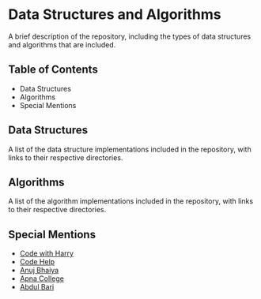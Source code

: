 





# Data Structures and Algorithms

A brief description of the repository, including the types of data structures and algorithms that are included.

## Table of Contents

- Data Structures
- Algorithms
- Special Mentions

## Data Structures

A list of the data structure implementations included in the repository, with links to their respective directories.

## Algorithms

A list of the algorithm implementations included in the repository, with links to their respective directories.

## Special Mentions
- [Code with Harry](https://www.youtube.com/@CodeWithHarry)
- [Code Help](https://www.youtube.com/@CodeHelp)
- [Anuj Bhaiya](https://www.youtube.com/@AnujBhaiya)
- [Apna College](https://www.youtube.com/@ApnaCollegeOfficial)
- [Abdul Bari](https://www.youtube.com/@abdul_bari)


